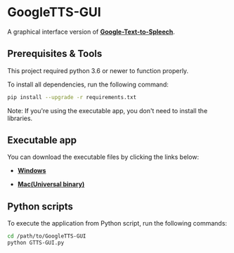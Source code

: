 # GoogleTTS-GUI

A graphical interface version of **[Google-Text-to-Spleech](https://github.com/StrixzIV/Google-Text-to-Spleech)**.

## Prerequisites & Tools

This project required python 3.6 or newer to function properly.

To install all dependencies, run the following command:

```bash
pip install --upgrade -r requirements.txt
```

Note: If you're using the executable app, you don't need to install the libraries.

## Executable app

You can download the executable files by clicking the links below:

- **[Windows](https://github.com/StrixzIV/GoogleTTS-GUI/releases/download/1.2/GTTS-GUI-Windows.zip)**

- **[Mac(Universal binary)](https://github.com/StrixzIV/GoogleTTS-GUI/releases/download/1.2/GTTS-GUI-Mac-Universal-Binary.zip)**

## Python scripts

To execute the application from Python script, run the following commands:

```bash
cd /path/to/GoogleTTS-GUI
python GTTS-GUI.py
```
